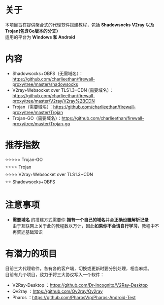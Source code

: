 # 关于
本项目旨在提供聚合式的代理软件搭建教程，包括 **Shadowsocks** **V2ray** 以及 **Trojan(包含Go版本的分支）**  
适用的平台为 **Windows 和 Android**  
# 内容
- Shadowsocks+OBFS（无需域名）：https://github.com/charlieethan/firewall-proxy/tree/master/shadowsocks  
- V2ray+Websocket over TLS1.3+CDN (需要域名）：     
https://github.com/charlieethan/firewall-proxy/tree/master/V2ray/V2ray%2BCDN
- Trojan（需要域名）：https://github.com/charlieethan/firewall-proxy/tree/master/Trojan  
- Trojan-GO（需要域名）：https://github.com/charlieethan/firewall-proxy/tree/master/Trojan-go
# 推荐指数  
⭐⭐⭐⭐⭐ Trojan-GO       
⭐⭐⭐⭐ Trojan             
⭐⭐⭐⭐ V2ray+Websocket over TLS1.3+CDN       
⭐⭐ Shadowsocks+OBFS      
# 注意事项
- **需要域名** 的搭建方式需要你 **拥有一个自己的域名**并会**正确设置解析记录**     
由于互联网上关于此的教程数以万计，因此**如果你不会请自行学习**，教程中不再赘述基础知识
# 有潜力的项目      
目前三大代理软件，各有各的客户端，切换或更新时要分别处理，相当麻烦。  
目前有几个项目，致力于将三大协议写入一个软件：      
- V2Ray-Desktop ：https://github.com/Dr-Incognito/V2Ray-Desktop     
- Qv2ray ：https://github.com/Qv2ray/Qv2ray    
- Pharos ：https://github.com/PharosVip/Pharos-Android-Test    
